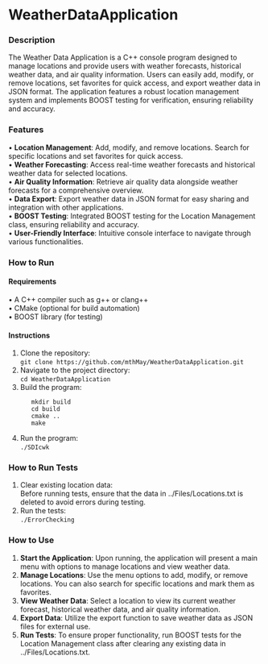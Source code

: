 # WeatherDataApplication
### Description
The Weather Data Application is a C++ console program designed to manage locations and provide users with weather forecasts, historical weather data, and air quality information. Users can easily add, modify, or remove locations, set favorites for quick access, and export weather data in JSON format. The application features a robust location management system and implements BOOST testing for verification, ensuring reliability and accuracy.

### Features
• **Location Management**: Add, modify, and remove locations. Search for specific locations and set favorites for quick access.<br>
• **Weather Forecasting**: Access real-time weather forecasts and historical weather data for selected locations.<br>
• **Air Quality Information**: Retrieve air quality data alongside weather forecasts for a comprehensive overview.<br>
• **Data Export**: Export weather data in JSON format for easy sharing and integration with other applications.<br>
• **BOOST Testing**: Integrated BOOST testing for the Location Management class, ensuring reliability and accuracy.<br>
• **User-Friendly Interface**: Intuitive console interface to navigate through various functionalities.<br>

### How to Run
#### Requirements
• A C++ compiler such as g++ or clang++<br>
• CMake (optional for build automation)<br>
• BOOST library (for testing)

#### Instructions
1. Clone the repository:<br>
   ```git clone https://github.com/mthMay/WeatherDataApplication.git```
2. Navigate to the project directory:<br>
   ```cd WeatherDataApplication```
3. Build the program:<br>
   ```
      mkdir build
      cd build
      cmake ..
      make
   ```
4. Run the program:<br>
   ```./SDIcwk```

### How to Run Tests
1. Clear existing location data:<br>
 Before running tests, ensure that the data in ../Files/Locations.txt is deleted to avoid errors during testing.
2. Run the tests:<br>
   ```./ErrorChecking```

### How to Use
1. **Start the Application**: Upon running, the application will present a main menu with options to manage locations and view weather data.<br>
2. **Manage Locations**: Use the menu options to add, modify, or remove locations. You can also search for specific locations and mark them as favorites.<br>
3. **View Weather Data**: Select a location to view its current weather forecast, historical weather data, and air quality information.<br>
4. **Export Data**: Utilize the export function to save weather data as JSON files for external use.<br>
5. **Run Tests**: To ensure proper functionality, run BOOST tests for the Location Management class after clearing any existing data in ../Files/Locations.txt.
